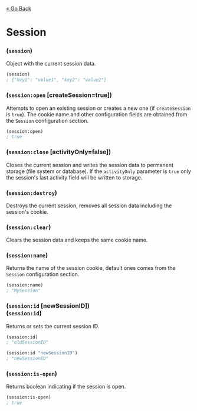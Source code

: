 [&laquo; Go Back](./README.md)
# Session


### (`session`)
Object with the current session data.
```lisp
(session)
; {"key1": "value1", "key2": "value2"}
```

### (`session:open` [createSession=true])
Attempts to open an existing session or creates a new one (if `createSession` is `true`). The cookie name and other
configuration fields are obtained from the `Session` configuration section.
```lisp
(session:open)
; true
```

### (`session:close` [activityOnly=false])
Closes the current session and writes the session data to permanent storage (file system or database). If the `activityOnly` 
parameter is `true` only the session's last activity field will be written to storage.

### (`session:destroy`)
Destroys the current session, removes all session data including the session's cookie.

### (`session:clear`)
Clears the session data and keeps the same cookie name.

### (`session:name`)
Returns the name of the session cookie, default ones comes from the `Session` configuration section.
```lisp
(session:name)
; "MySession"
```

### (`session:id` [newSessionID])<br/>(`session:id`)
Returns or sets the current session ID.
```lisp
(session:id)
; "oldSessionID"

(session:id "newSessionID")
; "newSessionID"
```

### (`session:is-open`)
Returns boolean indicating if the session is open.
```lisp
(session:is-open)
; true
```
